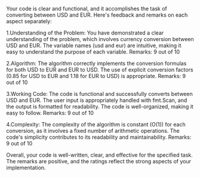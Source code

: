 Your code is clear and functional, and it accomplishes the task of converting between USD and EUR. Here's feedback and remarks on each aspect separately:

1.Understanding of the Problem:
You have demonstrated a clear understanding of the problem, which involves currency conversion between USD and EUR.
The variable names (usd and eur) are intuitive, making it easy to understand the purpose of each variable.
    Remarks: 9 out of 10

2.Algorithm:
The algorithm correctly implements the conversion formulas for both USD to EUR and EUR to USD.
The use of explicit conversion factors (0.85 for USD to EUR and 1.18 for EUR to USD) is appropriate.
    Remarks: 9 out of 10

3.Working Code:
The code is functional and successfully converts between USD and EUR.
The user input is appropriately handled with fmt.Scan, and the output is formatted for readability.
The code is well-organized, making it easy to follow.
    Remarks: 9 out of 10

4.Complexity:
The complexity of the algorithm is constant (O(1)) for each conversion, as it involves a fixed number of arithmetic operations.
The code's simplicity contributes to its readability and maintainability.
    Remarks: 9 out of 10

Overall, your code is well-written, clear, and effective for the specified task. The remarks are positive, and the ratings reflect the strong aspects of your implementation.